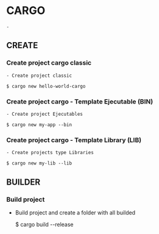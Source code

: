 
# CARGO

    -

## CREATE

### Create project cargo classic

    - Create project classic

    $ cargo new hello-world-cargo

### Create project cargo - Template Ejecutable (BIN)

    - Create project Ejecutables

    $ cargo new my-app --bin

### Create project cargo - Template Library (LIB)

    - Create projects type Libraries

    $ cargo new my-lib --lib

## BUILDER

### Build project

- Build project and create a folder with all builded

  $ cargo build --release

